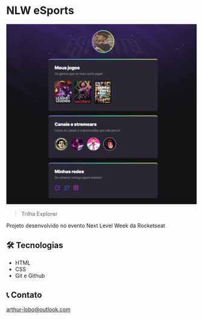 # NLW eSports 

![preview](./.github/preview.png)

> Trilha Explorer

Projeto desenvolvido no evento Next Level Week da Rocketseat


## 🛠 Tecnologias 

- HTML
- CSS
- Git e Github

## 📞 Contato

arthur-lobo@outlook.com
